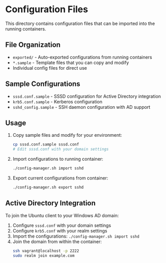 # Configuration Files

This directory contains configuration files that can be imported into the running containers.

## File Organization

- `exported/` - Auto-exported configurations from running containers
- `*.sample` - Template files that you can copy and modify
- Individual config files for direct use

## Sample Configurations

- `sssd.conf.sample` - SSSD configuration for Active Directory integration
- `krb5.conf.sample` - Kerberos configuration
- `sshd_config.sample` - SSH daemon configuration with AD support

## Usage

1. Copy sample files and modify for your environment:
   ```bash
   cp sssd.conf.sample sssd.conf
   # Edit sssd.conf with your domain settings
   ```

2. Import configurations to running container:
   ```bash
   ./config-manager.sh import sshd
   ```

3. Export current configurations from container:
   ```bash
   ./config-manager.sh export sshd
   ```

## Active Directory Integration

To join the Ubuntu client to your Windows AD domain:

1. Configure `sssd.conf` with your domain settings
2. Configure `krb5.conf` with your realm settings  
3. Import the configurations: `./config-manager.sh import sshd`
4. Join the domain from within the container:
   ```bash
   ssh vagrant@localhost -p 2222
   sudo realm join example.com
   ```
